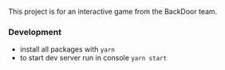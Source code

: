 This project is for an interactive game from the BackDoor team.

### Development

- install all packages with `yarn`
- to start dev server run in console `yarn start`
